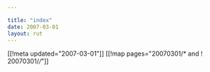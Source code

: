 ```yaml
---

title: "index"
date: 2007-03-01
layout: rut
---
```


[[!meta updated="2007-03-01"]]
[[!map pages="20070301/* and ! 20070301/*/*"]]
